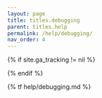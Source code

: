 ```yaml
---
layout: page
title: titles.debugging
parent: titles.help
permalink: /help/debugging/
nav_order: 4
---
```


<!-- Tag page view -->
{% if site.ga_tracking != nil %}
<script>gtag('config', '{{ site.ga_tracking }}', {'page_path': window.location.pathname})</script>
{% endif %}

{% tf help/debugging.md %}